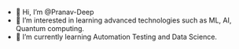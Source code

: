 - 👋 Hi, I’m @Pranav-Deep
- 👀 I’m interested in learning advanced technologies such as ML, AI, Quantum computing.
- 🌱 I’m currently learning Automation Testing and Data Science.

<!---
Pranav-Deep/Pranav-Deep is a ✨ special ✨ repository because its `README.md` (this file) appears on your GitHub profile.
You can click the Preview link to take a look at your changes.
--->
